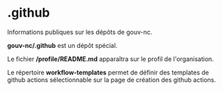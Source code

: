 # .github

Informations publiques sur les dépôts de gouv-nc.

**gouv-nc/.github** est un dépôt spécial.

Le fichier **/profile/README.md** apparaîtra sur le profil de l'organisation.

Le répertoire **workflow-templates** permet de définir des templates de github actions sélectionnable sur la page de création des github actions.
